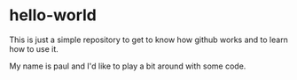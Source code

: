 # hello-world
This is just a simple repository to get to know how github works and to learn how to use it.

My name is paul and I'd like to play a bit around with some code.
